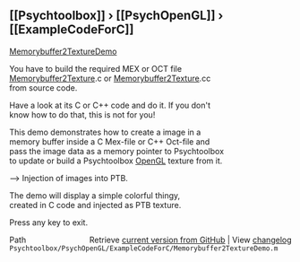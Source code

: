 ## [[Psychtoolbox]] &#8250; [[PsychOpenGL]] &#8250; [[ExampleCodeForC]]

[Memorybuffer2TextureDemo](Memorybuffer2TextureDemo)  
  
You have to build the required MEX or OCT file  
[Memorybuffer2Texture](Memorybuffer2Texture).c or [Memorybuffer2Texture](Memorybuffer2Texture).cc  
from source code.  
  
Have a look at its C or C++ code and do it. If you don't  
know how to do that, this is not for you!  
  
This demo demonstrates how to create a image in a  
memory buffer inside a C Mex-file or C++ Oct-file and  
pass the image data as a memory pointer to Psychtoolbox  
to update or build a Psychtoolbox [OpenGL](OpenGL) texture from it.  
  
--\> Injection of images into PTB.  
  
The demo will display a simple colorful thingy,  
created in C code and injected as PTB texture.  
  
Press any key to exit.  




<div class="code_header" style="text-align:right;">
  <span style="float:left;">Path&nbsp;&nbsp;</span> <span class="counter">Retrieve <a href=
  "https://raw.github.com/Psychtoolbox-3/Psychtoolbox-3/beta/Psychtoolbox/PsychOpenGL/ExampleCodeForC/Memorybuffer2TextureDemo.m">current version from GitHub</a> | View <a href=
  "https://github.com/Psychtoolbox-3/Psychtoolbox-3/commits/beta/Psychtoolbox/PsychOpenGL/ExampleCodeForC/Memorybuffer2TextureDemo.m">changelog</a></span>
</div>
<div class="code">
  <code>Psychtoolbox/PsychOpenGL/ExampleCodeForC/Memorybuffer2TextureDemo.m</code>
</div>

